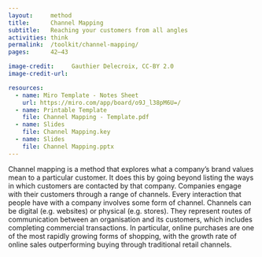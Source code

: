 ```yaml
---
layout:     method
title:      Channel Mapping
subtitle:   Reaching your customers from all angles
activities: think
permalink:  /toolkit/channel-mapping/
pages:      42–43

image-credit:     Gauthier Delecroix, CC-BY 2.0
image-credit-url: 

resources:
  - name: Miro Template - Notes Sheet
    url: https://miro.com/app/board/o9J_l38pM6U=/
  - name: Printable Template
    file: Channel Mapping - Template.pdf
  - name: Slides
    file: Channel Mapping.key
  - name: Slides
    file: Channel Mapping.pptx
---
```


Channel mapping is a method that explores what a company’s brand values mean to a particular customer. It does this by going beyond listing the ways in which customers are contacted by that company. Companies engage with their customers through a range of channels. Every interaction that people have with a company involves some form of channel. Channels can be digital (e.g. websites) or physical (e.g. stores). They represent routes of communication between an organisation and its customers, which includes completing commercial transactions. In particular, online purchases are one of the most rapidly growing forms of shopping, with the growth rate of online sales outperforming buying through traditional retail channels.
